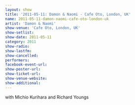 ```yaml
---
layout: show
title: '2011-05-11: Damon & Naomi - Cafe Oto, London, UK'
name: 2011-05-11-damon-naomi-cafe-oto-london-uk
artist: 'Damon & Naomi'
show-venue: 'Cafe Oto, London, UK'
show-setlist: 
show-date: 2011-05-11
category: 2011
show-radio: 
show-lastfm: 
show-cancelled: 
performers: 
facebook-event-url: 
show-poster-url: 
show-ticket-url: 
show-venue-website: 
show-additional: 
---
```


with Michio Kurihara and Richard Youngs